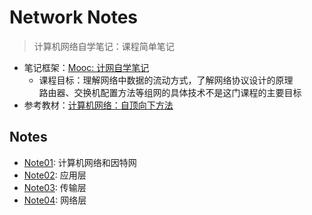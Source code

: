 # Network Notes

> 计算机网络自学笔记：课程简单笔记

* 笔记框架：[Mooc: 计网自学笔记](https://www.icourse163.org/learn/HDU-1002598057?tid=1468805452#/learn/announce)
  * 课程目标：理解网络中数据的流动方式，了解网络协议设计的原理<br/>
    路由器、交换机配置方法等组网的具体技术不是这门课程的主要目标
* 参考教材：[计算机网络：自顶向下方法](https://book.douban.com/subject/30280001/)

## Notes

* [Note01](./notes/Note01.md): 计算机网络和因特网
* [Note02](./notes/Note02.md): 应用层
* [Note03](./notes/Note03.md): 传输层
* [Note04](./notes/Note04.md): 网络层


